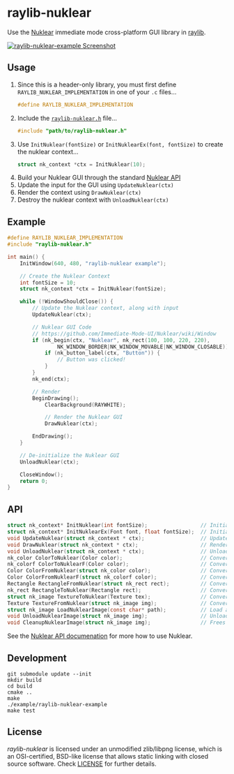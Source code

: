 # raylib-nuklear

Use the [Nuklear](https://github.com/Immediate-Mode-UI/Nuklear) immediate mode cross-platform GUI library in [raylib](https://www.raylib.com/).

[![raylib-nuklear-example Screenshot](examples/raylib-nuklear-example.png)](examples)

## Usage

1. Since this is a header-only library, you must first define `RAYLIB_NUKLEAR_IMPLEMENTATION` in one of your `.c` files...
    ``` c
    #define RAYLIB_NUKLEAR_IMPLEMENTATION
    ```
2. Include the [`raylib-nuklear.h`](include/raylib-nuklear.h) file...
    ``` c
    #include "path/to/raylib-nuklear.h"
    ```
3. Use `InitNuklear(fontSize)` or `InitNuklearEx(font, fontSize)` to create the nuklear context...
    ``` c
    struct nk_context *ctx = InitNuklear(10);
    ```
4. Build your Nuklear GUI through the standard [Nuklear API](https://github.com/Immediate-Mode-UI/Nuklear/wiki/Window)
5. Update the input for the GUI using `UpdateNuklear(ctx)`
6. Render the context using `DrawNuklear(ctx)`
7. Destroy the nuklear context with `UnloadNuklear(ctx)`

## Example

``` c
#define RAYLIB_NUKLEAR_IMPLEMENTATION
#include "raylib-nuklear.h"

int main() {
    InitWindow(640, 480, "raylib-nuklear example");

    // Create the Nuklear Context
    int fontSize = 10;
    struct nk_context *ctx = InitNuklear(fontSize);

    while (!WindowShouldClose()) {
        // Update the Nuklear context, along with input
        UpdateNuklear(ctx);

        // Nuklear GUI Code
        // https://github.com/Immediate-Mode-UI/Nuklear/wiki/Window
        if (nk_begin(ctx, "Nuklear", nk_rect(100, 100, 220, 220),
                NK_WINDOW_BORDER|NK_WINDOW_MOVABLE|NK_WINDOW_CLOSABLE)) {
            if (nk_button_label(ctx, "Button")) {
                // Button was clicked!
            }
        }
        nk_end(ctx);

        // Render
        BeginDrawing();
            ClearBackground(RAYWHITE);

            // Render the Nuklear GUI
            DrawNuklear(ctx);

        EndDrawing();
    }

    // De-initialize the Nuklear GUI
    UnloadNuklear(ctx);

    CloseWindow();
    return 0;
}
```

## API

``` c
struct nk_context* InitNuklear(int fontSize);                 // Initialize the Nuklear context
struct nk_context* InitNuklearEx(Font font, float fontSize);  // Initialize the Nuklear context, with a custom font
void UpdateNuklear(struct nk_context * ctx);                  // Update the input state and internal components
void DrawNuklear(struct nk_context * ctx);                    // Render the Nuklear GUI on the screen
void UnloadNuklear(struct nk_context * ctx);                  // Unload the GUI
nk_color ColorToNuklear(Color color);                         // Converts raylib Color to nk_color
nk_colorf ColorToNuklearF(Color color);                       // Converts raylib Color to nk_colorf
Color ColorFromNuklear(struct nk_color color);                // Converts nk_color to raylib Color
Color ColorFromNuklearF(struct nk_colorf color);              // Converts nk_colorf to raylib Color
Rectangle RectangleFromNuklear(struct nk_rect rect);          // Converts nk_rect to raylib Rectangle
nk_rect RectangleToNuklear(Rectangle rect);                   // Converts raylib Rectangle to nk_rect
struct nk_image TextureToNuklear(Texture tex);                // Convert a raylib Texture to A Nuklear image.
Texture TextureFromNuklear(struct nk_image img);              // Convert a Nuklear image to a raylib Texture
struct nk_image LoadNuklearImage(const char* path);           // Load a Nuklear image.
void UnloadNuklearImage(struct nk_image img);                 // Unload a Nuklear image. And free its data
void CleanupNuklearImage(struct nk_image img);                // Frees the data stored by the Nuklear image
```

See the [Nuklear API documenation](https://immediate-mode-ui.github.io/Nuklear/doc/nuklear.html) for more how to use Nuklear.

## Development

```
git submodule update --init
mkdir build
cd build
cmake ..
make
./example/raylib-nuklear-example
make test
```

## License

*raylib-nuklear* is licensed under an unmodified zlib/libpng license, which is an OSI-certified, BSD-like license that allows static linking with closed source software. Check [LICENSE](LICENSE) for further details.
